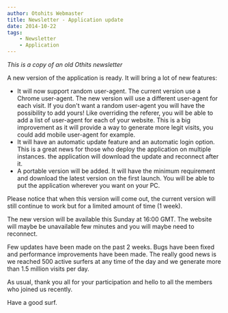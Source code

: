 ```yaml
---
author: Otohits Webmaster
title: Newsletter - Application update
date: 2014-10-22
tags:
    - Newsletter
    - Application
---
```


_This is a copy of an old Othits newsletter_

A new version of the application is ready. It will bring a lot of new features:
- It will now support random user-agent. The current version use a Chrome user-agent. The new version will use a different user-agent for each visit. If you don't want a random user-agent you will have the possibility to add yours! Like overriding the referer, you will be able to add a list of user-agent for each of your website. This is a big improvement as it will provide a way to generate more legit visits, you could add mobile user-agent for example.
- It will have an automatic update feature and an automatic login option. This is a great news for those who deploy the application on multiple instances. the application will download the update and reconnect after it.
- A portable version will be added. It will have the minimum requirement and download the latest version on the first launch. You will be able to put the application wherever you want on your PC.

Please notice that when this version will come out, the current version will still continue to work but for a limited amount of time (1 week).

The new version will be available this Sunday at 16:00 GMT. The website will maybe be unavailable few minutes and you will maybe need to reconnect.

Few updates have been made on the past 2 weeks. Bugs have been fixed and performance improvements have been made.
The really good news is we reached 500 active surfers at any time of the day and we generate more than 1.5 million visits per day.

As usual, thank you all for your participation and hello to all the members who joined us recently.

Have a good surf.